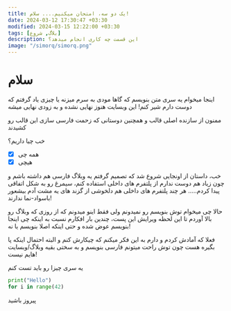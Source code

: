 ```yaml
---
title: یک دو سه، امتحان میکنیم.... سلام!
date: 2024-03-12 17:30:47 +03:30
modified: 2024-03-15 12:22:00 +03:30
tags: [بلاگ, شروع]
description: این قسمت چه کاری انجام میدهد؟
image: "/simorq/simorq.png"
---
```




# سلام

اینجا میخوام یه سری متن بنویسم که گاها مودی به سرم میزنه یا چیزی یاد گرفتم که دوست دارم شیر کنم!
این وبسایت هنوز نهایی نشده و به زودی نهایی میشه

ممنون از سازنده اصلی قالب و همچنین دوستانی که زحمت فارسی سازی این قالب رو کشیدند


خب چیا داریم؟

- [x] همه چی
- [x] هیچی

خب، داستان از اونجایی شروع شد که تصمیم گرفتم یه وبلاگ فارسی هم داشته باشم و چون زیاد هم دوست ندارم از پلتفرم های داخلی استفاده کنم، سیمرغ رو به شکل اتفاقی پیدا کردم..... هر چند پلتفرم های داخلی هم دلخوشی از گزند های یه مشت آدم بیشعور باسواد-نما ندارند!

حالا چی میخوام توش بنویسم رو نمیدونم ولی فقط اینو میدونم که از روزی که وبلاگ رو بالا آوردم تا این لحظه ویرایش این پست، چندین بار افکارم نسبت به اینکه چی اینجا بنویسم عوض شده و حتی اینکه اصلا بنویسم یا نه!

فعلا که آمادش کردم و دارم به این فکر میکنم که چیکارش کنم و البته احتمال اینکه پا بگیره هست چون توش راحت میتونم فارسی بنویسم و به سختی بقیه وبلاگ/وبسایت هایم نیست!

یه سری چیزا رو باید تست کنم
```python
print("Hello")
for i in range(42)
```

پیروز باشید
